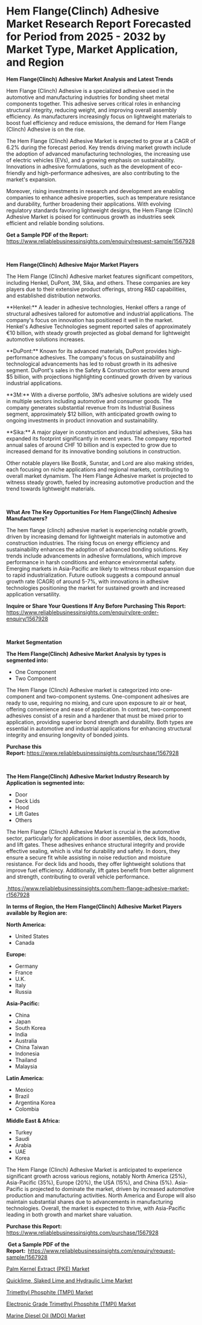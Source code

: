 <p><h1>Hem Flange(Clinch) Adhesive Market Research Report Forecasted for Period from 2025 -  2032 by Market Type, Market Application, and Region</h1></p><p><strong>Hem Flange(Clinch) Adhesive Market Analysis and Latest Trends</strong></p>
<p><p>Hem Flange (Clinch) Adhesive is a specialized adhesive used in the automotive and manufacturing industries for bonding sheet metal components together. This adhesive serves critical roles in enhancing structural integrity, reducing weight, and improving overall assembly efficiency. As manufacturers increasingly focus on lightweight materials to boost fuel efficiency and reduce emissions, the demand for Hem Flange (Clinch) Adhesive is on the rise.</p><p>The Hem Flange (Clinch) Adhesive Market is expected to grow at a CAGR of 6.2% during the forecast period. Key trends driving market growth include the adoption of advanced manufacturing technologies, the increasing use of electric vehicles (EVs), and a growing emphasis on sustainability. Innovations in adhesive formulations, such as the development of eco-friendly and high-performance adhesives, are also contributing to the market's expansion.</p><p>Moreover, rising investments in research and development are enabling companies to enhance adhesive properties, such as temperature resistance and durability, further broadening their applications. With evolving regulatory standards favoring lightweight designs, the Hem Flange (Clinch) Adhesive Market is poised for continuous growth as industries seek efficient and reliable bonding solutions.</p></p>
<p><strong>Get a Sample PDF of the Report:&nbsp;</strong> <a href="https://www.reliablebusinessinsights.com/enquiry/request-sample/1567928?utm_campaign=1091&utm_medium=2&utm_source=Github&utm_content=ia&utm_term=01022025&utm_id=hem-flangeclinch-adhesive">https://www.reliablebusinessinsights.com/enquiry/request-sample/1567928</a></p>
<p>&nbsp;</p>
<p><strong>Hem Flange(Clinch) Adhesive Major Market Players</strong></p>
<p><p>The Hem Flange (Clinch) Adhesive market features significant competitors, including Henkel, DuPont, 3M, Sika, and others. These companies are key players due to their extensive product offerings, strong R&D capabilities, and established distribution networks.</p><p>**Henkel:** A leader in adhesive technologies, Henkel offers a range of structural adhesives tailored for automotive and industrial applications. The company's focus on innovation has positioned it well in the market. Henkel's Adhesive Technologies segment reported sales of approximately €10 billion, with steady growth projected as global demand for lightweight automotive solutions increases.</p><p>**DuPont:** Known for its advanced materials, DuPont provides high-performance adhesives. The company's focus on sustainability and technological advancements has led to robust growth in its adhesive segment. DuPont's sales in the Safety & Construction sector were around $5 billion, with projections highlighting continued growth driven by various industrial applications.</p><p>**3M:** With a diverse portfolio, 3M’s adhesive solutions are widely used in multiple sectors including automotive and consumer goods. The company generates substantial revenue from its Industrial Business segment, approximately $12 billion, with anticipated growth owing to ongoing investments in product innovation and sustainability.</p><p>**Sika:** A major player in construction and industrial adhesives, Sika has expanded its footprint significantly in recent years. The company reported annual sales of around CHF 10 billion and is expected to grow due to increased demand for its innovative bonding solutions in construction.</p><p>Other notable players like Bostik, Sunstar, and Lord are also making strides, each focusing on niche applications and regional markets, contributing to overall market dynamism. The Hem Flange Adhesive market is projected to witness steady growth, fueled by increasing automotive production and the trend towards lightweight materials.</p></p>
<p>&nbsp;</p>
<p><strong>What Are The Key Opportunities For Hem Flange(Clinch) Adhesive Manufacturers?</strong></p>
<p><p>The hem flange (clinch) adhesive market is experiencing notable growth, driven by increasing demand for lightweight materials in automotive and construction industries. The rising focus on energy efficiency and sustainability enhances the adoption of advanced bonding solutions. Key trends include advancements in adhesive formulations, which improve performance in harsh conditions and enhance environmental safety. Emerging markets in Asia-Pacific are likely to witness robust expansion due to rapid industrialization. Future outlook suggests a compound annual growth rate (CAGR) of around 5-7%, with innovations in adhesive technologies positioning the market for sustained growth and increased application versatility.</p></p>
<p><strong>Inquire or Share Your Questions If Any Before Purchasing This Report:</strong> <a href="https://www.reliablebusinessinsights.com/enquiry/pre-order-enquiry/1567928?utm_campaign=1091&utm_medium=2&utm_source=Github&utm_content=ia&utm_term=01022025&utm_id=hem-flangeclinch-adhesive">https://www.reliablebusinessinsights.com/enquiry/pre-order-enquiry/1567928</a></p>
<p>&nbsp;</p>
<p><strong>Market Segmentation</strong></p>
<p><strong>The Hem Flange(Clinch) Adhesive Market Analysis by types is segmented into:</strong></p>
<p><ul><li>One Component</li><li>Two Component</li></ul></p>
<p><p>The Hem Flange (Clinch) Adhesive market is categorized into one-component and two-component systems. One-component adhesives are ready to use, requiring no mixing, and cure upon exposure to air or heat, offering convenience and ease of application. In contrast, two-component adhesives consist of a resin and a hardener that must be mixed prior to application, providing superior bond strength and durability. Both types are essential in automotive and industrial applications for enhancing structural integrity and ensuring longevity of bonded joints.</p></p>
<p><strong>Purchase this Report:&nbsp;</strong><a href="https://www.reliablebusinessinsights.com/purchase/1567928?utm_campaign=1091&utm_medium=2&utm_source=Github&utm_content=ia&utm_term=01022025&utm_id=hem-flangeclinch-adhesive">https://www.reliablebusinessinsights.com/purchase/1567928</a></p>
<p>&nbsp;</p>
<p><strong>The Hem Flange(Clinch) Adhesive Market Industry Research by Application is segmented into:</strong></p>
<p><ul><li>Door</li><li>Deck Lids</li><li>Hood</li><li>Lift Gates</li><li>Others</li></ul></p>
<p><p>The Hem Flange (Clinch) Adhesive Market is crucial in the automotive sector, particularly for applications in door assemblies, deck lids, hoods, and lift gates. These adhesives enhance structural integrity and provide effective sealing, which is vital for durability and safety. In doors, they ensure a secure fit while assisting in noise reduction and moisture resistance. For deck lids and hoods, they offer lightweight solutions that improve fuel efficiency. Additionally, lift gates benefit from better alignment and strength, contributing to overall vehicle performance.</p></p>
<p><a href="https://www.reliablebusinessinsights.com/hem-flange-adhesive-market-r1567928?utm_campaign=1091&utm_medium=2&utm_source=Github&utm_content=ia&utm_term=01022025&utm_id=hem-flangeclinch-adhesive">&nbsp;https://www.reliablebusinessinsights.com/hem-flange-adhesive-market-r1567928</a></p>
<p><strong>In terms of Region, the Hem Flange(Clinch) Adhesive Market Players available by Region are:</strong></p>
<p>
    <p> <strong> North America: </strong>
        <ul>
            <li>United States</li>
            <li>Canada</li>
        </ul>
        </p> 
    <p> <strong> Europe: </strong>
        <ul>
            <li>Germany</li>
            <li>France</li>
            <li>U.K.</li>
            <li>Italy</li>
            <li>Russia</li>
        </ul>
        </p> 
    <p> <strong> Asia-Pacific: </strong>
        <ul>
            <li>China</li>
            <li>Japan</li>
            <li>South Korea</li>
            <li>India</li>
            <li>Australia</li>
            <li>China Taiwan</li>
            <li>Indonesia</li>
            <li>Thailand</li>
            <li>Malaysia</li>
        </ul>
        </p> 
    <p> <strong> Latin America: </strong>
        <ul>
            <li>Mexico</li>
            <li>Brazil</li>
            <li>Argentina Korea</li>
            <li>Colombia</li>
        </ul>
        </p> 
    <p> <strong> Middle East & Africa: </strong>
        <ul>
            <li>Turkey</li>
            <li>Saudi</li>
            <li>Arabia</li>
            <li>UAE</li>
            <li>Korea</li>
        </ul>
    </p>
    </p>
<p><p>The Hem Flange (Clinch) Adhesive Market is anticipated to experience significant growth across various regions, notably North America (25%), Asia-Pacific (35%), Europe (20%), the USA (15%), and China (5%). Asia-Pacific is projected to dominate the market, driven by increased automotive production and manufacturing activities. North America and Europe will also maintain substantial shares due to advancements in manufacturing technologies. Overall, the market is expected to thrive, with Asia-Pacific leading in both growth and market share valuation.</p></p>
<p><strong>Purchase this Report: </strong><a href="https://www.reliablebusinessinsights.com/purchase/1567928?utm_campaign=1091&utm_medium=2&utm_source=Github&utm_content=ia&utm_term=01022025&utm_id=hem-flangeclinch-adhesive">https://www.reliablebusinessinsights.com/purchase/1567928</a></p>
<p>&nbsp;<strong>Get a Sample PDF of the Report:&nbsp;&nbsp;</strong><a href="https://www.reliablebusinessinsights.com/enquiry/request-sample/1567928?utm_campaign=1091&utm_medium=2&utm_source=Github&utm_content=ia&utm_term=01022025&utm_id=hem-flangeclinch-adhesive">https://www.reliablebusinessinsights.com/enquiry/request-sample/1567928</a></p>
<p><strong></strong></p>
<p><p><a href="https://github.com/popupioo/Market-Research-Report-List-1/blob/main/palm-kernel-extract-pke-market.md?utm_campaign=1091&utm_medium=2&utm_source=Github&utm_content=ia&utm_term=01022025&utm_id=hem-flangeclinch-adhesive">Palm Kernel Extract (PKE) Market</a></p><p><a href="https://github.com/muhjanaidu/Market-Research-Report-List-1/blob/main/quicklime-slaked-lime-and-hydraulic-lime-market.md?utm_campaign=1091&utm_medium=2&utm_source=Github&utm_content=ia&utm_term=01022025&utm_id=hem-flangeclinch-adhesive">Quicklime, Slaked Lime and Hydraulic Lime Market</a></p><p><a href="https://github.com/peddicehle/Market-Research-Report-List-1/blob/main/trimethyl-phosphite-tmpi-market.md?utm_campaign=1091&utm_medium=2&utm_source=Github&utm_content=ia&utm_term=01022025&utm_id=hem-flangeclinch-adhesive">Trimethyl Phosphite (TMPI) Market</a></p><p><a href="https://github.com/abantolemox08/Market-Research-Report-List-1/blob/main/electronic-grade-trimethyl-phosphite-tmpi-market.md?utm_campaign=1091&utm_medium=2&utm_source=Github&utm_content=ia&utm_term=01022025&utm_id=hem-flangeclinch-adhesive">Electronic Grade Trimethyl Phosphite (TMPI) Market</a></p><p><a href="https://github.com/briandahm87/Market-Research-Report-List-1/blob/main/marine-diesel-oil-mdo-market.md?utm_campaign=1091&utm_medium=2&utm_source=Github&utm_content=ia&utm_term=01022025&utm_id=hem-flangeclinch-adhesive">Marine Diesel Oil (MDO) Market</a></p></p>
